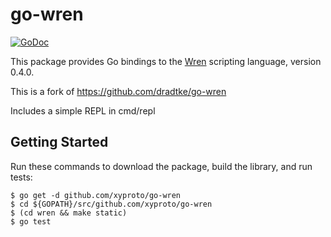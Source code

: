 go-wren
=======

[![GoDoc](https://godoc.org/github.com/xyproto/go-wren?status.png)](https://godoc.org/github.com/xyproto/go-wren)

This package provides Go bindings to the [Wren](http://wren.io/index.html) scripting language, version 0.4.0.

This is a fork of https://github.com/dradtke/go-wren

Includes a simple REPL in cmd/repl

Getting Started
---------------

Run these commands to download the package, build the library, and run tests:

```
$ go get -d github.com/xyproto/go-wren
$ cd ${GOPATH}/src/github.com/xyproto/go-wren
$ (cd wren && make static)
$ go test
```
